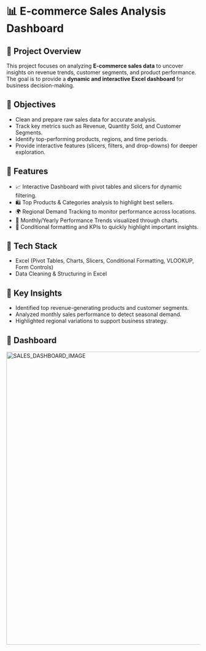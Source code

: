 # 📊 E-commerce Sales Analysis Dashboard

## 🔹 Project Overview
This project focuses on analyzing **E-commerce sales data** to uncover insights on revenue trends, customer segments, and product performance. The goal is to provide a **dynamic and interactive Excel dashboard** for business decision-making.

## 🔹 Objectives
- Clean and prepare raw sales data for accurate analysis.
- Track key metrics such as Revenue, Quantity Sold, and Customer Segments.
- Identify top-performing products, regions, and time periods.
- Provide interactive features (slicers, filters, and drop-downs) for deeper exploration.

## 🔹 Features
- 📈 Interactive Dashboard with pivot tables and slicers for dynamic filtering.
- 🛍️ Top Products & Categories analysis to highlight best sellers.
- 🌍 Regional Demand Tracking to monitor performance across locations.
- 📅 Monthly/Yearly Performance Trends visualized through charts.
- 🎨 Conditional formatting and KPIs to quickly highlight important insights.

## 🔹 Tech Stack
- Excel (Pivot Tables, Charts, Slicers, Conditional Formatting, VLOOKUP, Form Controls)
- Data Cleaning & Structuring in Excel

## 🔹 Key Insights
- Identified top revenue-generating products and customer segments.
- Analyzed monthly sales performance to detect seasonal demand.
- Highlighted regional variations to support business strategy.

## 🔹 Dashboard
<img width="1562" height="764" alt="SALES_DASHBOARD_IMAGE" src="https://github.com/user-attachments/assets/a4b2890e-3838-4528-8ec2-73fb0d1c0554" />

